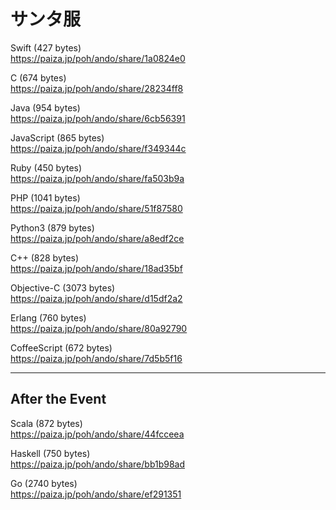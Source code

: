 サンタ服
========
  
  
Swift (427 bytes)  
https://paiza.jp/poh/ando/share/1a0824e0  
  
C (674 bytes)  
https://paiza.jp/poh/ando/share/28234ff8  
  
Java (954 bytes)  
https://paiza.jp/poh/ando/share/6cb56391  
  
JavaScript (865 bytes)  
https://paiza.jp/poh/ando/share/f349344c  
  
Ruby (450 bytes)    
https://paiza.jp/poh/ando/share/fa503b9a  
  
PHP (1041 bytes)  
https://paiza.jp/poh/ando/share/51f87580  
    
Python3 (879 bytes)  
https://paiza.jp/poh/ando/share/a8edf2ce  
  
C++ (828 bytes)  
https://paiza.jp/poh/ando/share/18ad35bf  
  
Objective-C (3073 bytes)  
https://paiza.jp/poh/ando/share/d15df2a2  
  
Erlang (760 bytes)  
https://paiza.jp/poh/ando/share/80a92790  
  
CoffeeScript (672 bytes)  
https://paiza.jp/poh/ando/share/7d5b5f16  
  
----
## After the Event
  
Scala  (872 bytes)  
https://paiza.jp/poh/ando/share/44fcceea  
  
Haskell (750 bytes)  
https://paiza.jp/poh/ando/share/bb1b98ad  
  
Go (2740 bytes)  
https://paiza.jp/poh/ando/share/ef291351  
  
